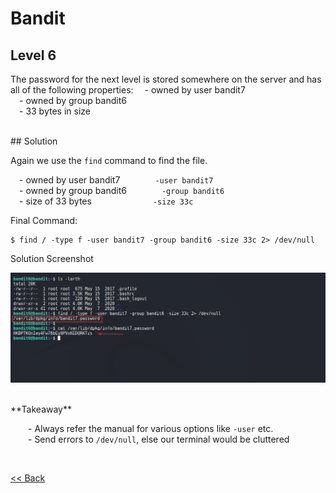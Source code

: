 # Bandit

## Level 6
The password for the next level is stored somewhere on the server and has all of the following properties:
  - owned by user bandit7<br/>
  - owned by group bandit6<br/>
  - 33 bytes in size<br/>

<br/>
## Solution

Again we use the `find` command to find the file.

  - owned by user bandit7        `-user bandit7`<br/>
  - owned by group bandit6        `-group bandit6`<br/>
  - size of 33 bytes              `-size 33c`<br/>

Final Command:
```shell
$ find / -type f -user bandit7 -group bandit6 -size 33c 2> /dev/null
```

Solution Screenshot

![Level 1 Image](./images/Level6.png)

<br/>
<span id=green>**Takeaway**</span><br/>

  - Always refer the manual for various options like `-user` etc.<br/>
  - Send errors to `/dev/null`, else our terminal would be cluttered<br/>

<br/>

[<< Back](https://grey-fish.github.io/Bandit/index.html)
